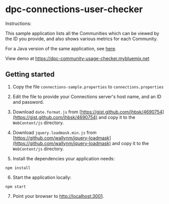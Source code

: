 # dpc-connections-user-checker

Instructions:

This sample application lists all the Communities which can be viewed by the ID you provide, and also shows
various metrics for each Community.

For a Java version of the same application, see [here](https://github.com/dcacy/dpc-community-usage-checker-liberty).


View demo at <a target="top" href="https://dpc-community-usage-checker.mybluemix.net">https://dpc-community-usage-checker.mybluemix.net</a>

## Getting started

1. Copy the file `connections-sample.properties` to `connections.properties`

1. Edit the file to provide your Connections server's host name, and an ID and password.

1. Download `date.format.js` from [https://gist.github.com/jhbsk/4690754](https://gist.github.com/jhbsk/4690754) and copy it to the `WebContent/js` directory.

1. Download `jquery.loadmask.min.js` from [https://github.com/wallynm/jquery-loadmask](https://github.com/wallynm/jquery-loadmask) and copy it to the `WebContent/js` directory.

1. Install the dependencies your application needs:

  ```none
  npm install
  ```

6. Start the application locally:

  ```
  npm start
  ```

7. Point your browser to [http://localhost:3001](http://localhost:3001).
